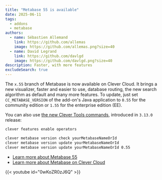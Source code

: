 ```yaml
---
title: "Metabase 55 is available"
date: 2025-06-11
tags:
  - addons
  - metabase
authors:
  - name: Sébastien Allemand
    link: https://github.com/allemas
    image: https://github.com/allemas.png?size=40
  - name: David Legrand
    link: https://github.com/davlgd
    image: https://github.com/davlgd.png?size=40
description: Faster, with more features
excludeSearch: true
---
```


The `x.55` branch of Metabase is now available on Clever Cloud. It brings a new visualizer, faster and easier to use, database routing, the new search algorithm as default and many more features. To update, just set `CC_METABASE_VERSION` of the add-on's Java application to `0.55` for the community edition or `1.55` for the enterprise edition (EE).

You can also use [the new Clever Tools commands](/developers/doc/cli/operators/), introduced in `3.13.0` release:

```bash
clever features enable operators

clever metabase version check yourMetabaseNameOrId
clever metabase version update yourMetabaseNameOrId
clever metabase version update yourMetabaseNameOrId 0.55
```

- [Learn more about Metabase 55](https://www.metabase.com/releases/metabase-55)
- [Learn more about Metabase on Clever Cloud](/developers/doc/addons/metabase/)

{{< youtube id="0wKoZR0zJ6Q" >}}
